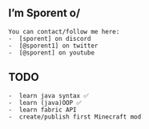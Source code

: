 ##  I’m Sporent o/
```
You can contact/follow me here:
-  [sporent] on discord
-  [@sporent1] on twitter
-  [@sporent] on youtube
```
## **TODO**
```
-  learn java syntax ✅
-  learn (java)OOP ✅
-  learn fabric API
-  create/publish first Minecraft mod
```
